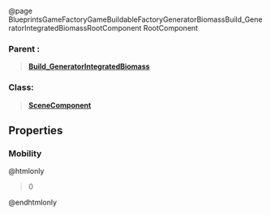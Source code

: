 @page BlueprintsGameFactoryGameBuildableFactoryGeneratorBiomassBuild_GeneratorIntegratedBiomassRootComponent RootComponent
### Parent :
<b><a href="_blueprints_game_factory_game_buildable_factory_generator_biomass_build__generator_integrated_biomass.html"><blockquote>Build_GeneratorIntegratedBiomass</blockquote></a></b>
### Class:
<b><a href="_class_script_scene_component.html"><blockquote>SceneComponent</blockquote></a></b>
## Properties
### Mobility
@htmlonly
<blockquote>0</blockquote>
@endhtmlonly

